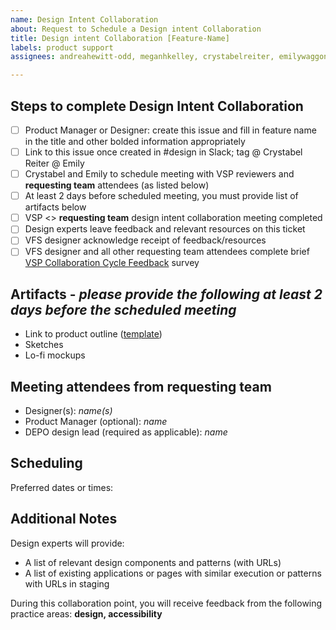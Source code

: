 ```yaml
---
name: Design Intent Collaboration
about: Request to Schedule a Design intent Collaboration
title: Design intent Collaboration [Feature-Name]
labels: product support
assignees: andreahewitt-odd, meganhkelley, crystabelreiter, emilywaggoner

---
```


## Steps to complete Design Intent Collaboration
- [ ] Product Manager or Designer: create this issue and fill in feature name in the title and other bolded information appropriately
- [ ] Link to this issue once created in #design in Slack; tag @ Crystabel Reiter @ Emily
- [ ] Crystabel and Emily to schedule meeting with VSP reviewers and **requesting team** attendees (as listed below)
- [ ] At least 2 days before scheduled meeting, you must provide list of artifacts below
- [ ] VSP <> **requesting team** design intent collaboration meeting completed
- [ ] Design experts leave feedback and relevant resources on this ticket
- [ ] VFS designer acknowledge receipt of feedback/resources
- [ ] VFS designer and all other requesting team attendees complete brief [VSP Collaboration Cycle Feedback](https://adhoc.optimalworkshop.com/questions/20260uu8-0-0/questions/before) survey

## Artifacts - _please provide the following at least 2 days before the scheduled meeting_
- Link to product outline ([template](https://github.com/department-of-veterans-affairs/va.gov-team/blob/master/platform/product-management/product-outline-template.md))
- Sketches
- Lo-fi mockups

## Meeting attendees from **requesting team**
- Designer(s): _name(s)_
- Product Manager (optional): _name_
- DEPO design lead (required as applicable): _name_

## Scheduling
Preferred dates or times: 

## Additional Notes
Design experts will provide: 
- A list of relevant design components and patterns (with URLs)
- A list of existing applications or pages with similar execution or patterns with URLs in staging

During this collaboration point, you will receive feedback from the following practice areas: **design, accessibility**
